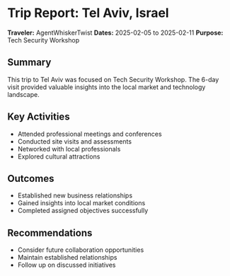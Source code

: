 # Trip Report: Tel Aviv, Israel

**Traveler:** AgentWhiskerTwist
**Dates:** 2025-02-05 to 2025-02-11
**Purpose:** Tech Security Workshop

## Summary
This trip to Tel Aviv was focused on Tech Security Workshop. The 6-day visit provided valuable insights into the local market and technology landscape.

## Key Activities
- Attended professional meetings and conferences
- Conducted site visits and assessments
- Networked with local professionals
- Explored cultural attractions

## Outcomes
- Established new business relationships
- Gained insights into local market conditions
- Completed assigned objectives successfully

## Recommendations
- Consider future collaboration opportunities
- Maintain established relationships
- Follow up on discussed initiatives
